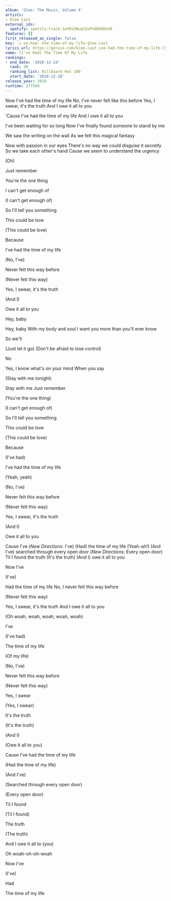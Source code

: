 ```yaml
---
album: 'Glee: The Music, Volume 4'
artists:
- Glee Cast
external_ids:
  spotify: spotify:track:1wYDz3NuqlGxPnQDX8OuV6
features: []
first_released_as_single: false
key: -i-ve-had--the-time-of-my-life-glee-cast
lyrics_url: https://genius.com/Glee-cast-ive-had-the-time-of-my-life-lyrics
name: (I've Had) The Time Of My Life
rankings:
- end_date: '2010-12-24'
  rank: 38
  ranking_list: Billboard Hot 100
  start_date: '2010-12-18'
release_year: 2010
runtime: 277560
---
```

Now I've had the time of my life
No, I've never felt like this before
Yes, I swear, it's the truth
And I owe it all to you


'Cause I've had the time of my life
And I owe it all to you


I've been waiting for so long
Now I've finally found someone to stand by me


We saw the writing on the wall
As we felt this magical fantasy


Now with passion in our eyes
There's no way we could disguise it secretly
So we take each other's hand
Cause we seem to understand the urgency


(Oh)


Just remember


You're the one thing


I can't get enough of


(I can't get enough of)


So I'll tell you something


This could be love


(This could be love)


Because


I've had the time of my life


(No, I've)


Never felt this way before


(Never felt this way)


Yes, I swear, it's the truth


(And I)


Owe it all to you


Hey, baby


Hey, baby
With my body and soul
I want you more than you'll ever know


So we'll


(Just let it go)
(Don't be afraid to lose control)


No


Yes, I know what's on your mind
When you say


(Stay with me tonight)


Stay with me
Just remember


(You're the one thing)


(I can't get enough of)


So I'll tell you something


This could be love


(This could be love)


Because


(I've had)


I've had the time of my life


(Yeah, yeah)


(No, I've)


Never felt this way before


(Never felt this way)


Yes, I swear, it's the truth


(And I)


Owe it all to you

Cause I've (*New Directions*: I've)
(Had) the time of my life (Yeah-ah!)
(And I've) searched through every open door (*New Directions*: Every open door)
Til I found the truth (It's the truth)
(And I) owe it all to you


Now I've


(I've)


Had the time of my life
No, I never felt this way before


(Never felt this way)


Yes, I swear, it's the truth
And I owe it all to you


(Oh woah, woah, woah, woah, woah)


I've


(I've had)


The time of my life


(Of my life)


(No, I've)


Never felt this way before


(Never felt this way)


Yes, I swear


(Yes, I swear)


It's the truth


(It's the truth)


(And I)


(Owe it all to you)


Cause I've had the time of my life


(Had the time of my life)


(And I've)


(Searched through every open door)


(Every open door)


Til I found


(Til I found)


The truth


(The truth)


And I owe it all to (you)


Oh woah-oh-oh-woah


Now I've


(I've)


Had


The time of my life
